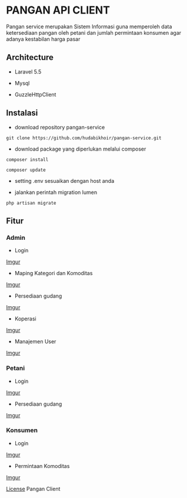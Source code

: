 # PANGAN API CLIENT

Pangan service merupakan Sistem Informasi guna memperoleh data ketersediaan pangan oleh petani dan jumlah permintaan konsumen agar adanya kestabilan harga pasar 

## Architecture 

- Laravel 5.5

- Mysql

- GuzzleHttpClient
 
## Instalasi

- download repository pangan-service

``git clone https://github.com/hudabikhoir/pangan-service.git``

- download package yang diperlukan melalui composer

``composer install`` 

``composer update``

- setting .env sesuaikan dengan host anda

- jalankan perintah migration lumen

``php artisan migrate``

## Fitur

### Admin 

- Login

[Imgur](https://i.imgur.com/RU8OHKp.png)

- Maping Kategori dan Komoditas

[Imgur](https://i.imgur.com/BuJDHKH.png)

- Persediaan gudang

[Imgur](https://i.imgur.com/kzWSHmm.png)

- Koperasi

[Imgur](https://i.imgur.com/cIpYjYP.png)

- Manajemen User

[Imgur](https://i.imgur.com/jR8nizL.png)

### Petani

- Login

[Imgur](https://i.imgur.com/RU8OHKp.png)

- Persediaan gudang

[Imgur](https://i.imgur.com/jR8nizL.png)

### Konsumen

- Login

[Imgur](https://i.imgur.com/RU8OHKp.png)

- Permintaan Komoditas

[Imgur](https://i.imgur.com/dTcUb83.png)

[License](https://github.com/hudabikhoir/pangan-client/blob/master/LICENSE.md) Pangan Client